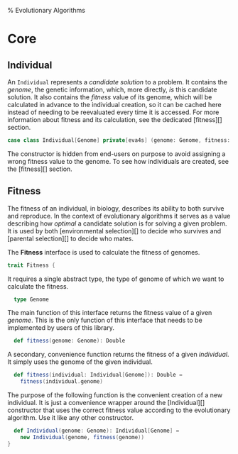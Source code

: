 % Evolutionary Algorithms

# Core

## Individual

An `Individual` represents a *candidate solution* to a problem. It contains the *genome*, the
genetic information, which, more directly, *is* this candidate solution. It also contains the
*fitness* value of its genome, which will be calculated in advance to the individual creation, so it
can be cached here instead of needing to be reevaluated every time it is accessed. For more
information about fitness and its calculation, see the dedicated [fitness][] section.

```scala
case class Individual[Genome] private[eva4s] (genome: Genome, fitness: Double)
```

The constructor is hidden from end-users on purpose to avoid assigning a wrong fitness value to the
genome. To see how individuals are created, see the [fitness][] section.

## Fitness

The fitness of an individual, in biology, describes its ability to both survive and reproduce. In
the context of evolutionary algorithms it serves as a value describing how *optimal* a candidate
solution is for solving a given problem. It is used by both [environmental selection][] to decide
who survives and [parental selection][] to decide who mates.

The **Fitness** interface is used to calculate the fitness of genomes.

```scala
trait Fitness {
```

It requires a single abstract type, the type of genome of which we want to calculate the fitness.

```scala
  type Genome
```

The main function of this interface returns the fitness value of a given *genome*. This is the only
function of this interface that needs to be implemented by users of this library.

```scala
  def fitness(genome: Genome): Double
```

A secondary, convenience function returns the fitness of a given *individual*. It simply uses the
genome of the given individual.

```scala
  def fitness(individual: Individual[Genome]): Double =
    fitness(individual.genome)
```

The purpose of the following function is the convenient creation of a new individual. It is just a
convenience wrapper around the [Individual][] constructor that uses the correct fitness value
according to the evolutionary algorithm. Use it like any other constructor.

```scala
  def Individual(genome: Genome): Individual[Genome] =
    new Individual(genome, fitness(genome))
}
```
